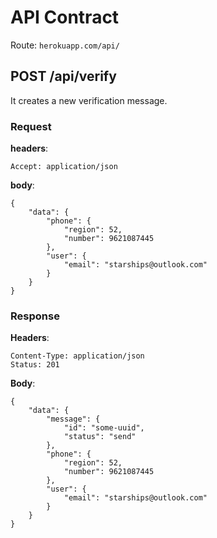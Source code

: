 # API Contract
Route: `herokuapp.com/api/`

## POST /api/verify
It creates a new verification message.

### Request
**headers**:
```
Accept: application/json
```
**body**:
```
{
	"data": {
		"phone": {
			"region": 52,
			"number": 9621087445
		},
		"user": {
			"email": "starships@outlook.com"
		}
	}
}
```

### Response
**Headers**:
```
Content-Type: application/json
Status: 201
```
**Body**:
```
{
	"data": {
		"message": {
			"id": "some-uuid",
			"status": "send"
		},
		"phone": {
			"region": 52,
			"number": 9621087445
		},
		"user": {
			"email": "starships@outlook.com"
		}
	}
}
```
